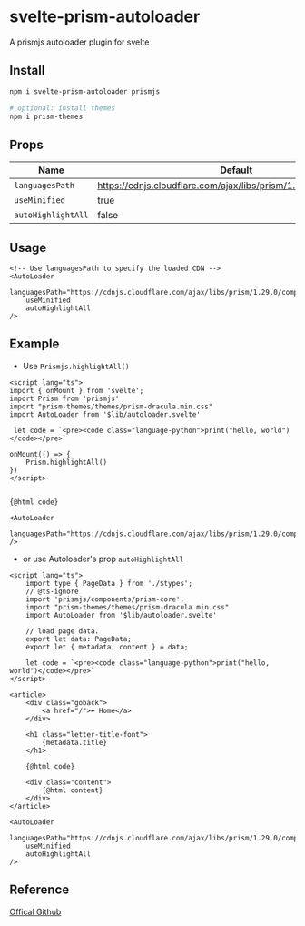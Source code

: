 # svelte-prism-autoloader

A prismjs autoloader plugin for svelte

## Install

```bash
npm i svelte-prism-autoloader prismjs

# optional: install themes
npm i prism-themes
```

## Props

| Name               | Default                                                         |
|--------------------|-----------------------------------------------------------------|
| `languagesPath`    | https://cdnjs.cloudflare.com/ajax/libs/prism/1.29.0/components/ |
| `useMinified`      | true                                                            |
| `autoHighlightAll` | false                                                           |


## Usage

```Svelte
<!-- Use languagesPath to specify the loaded CDN -->
<AutoLoader 
    languagesPath="https://cdnjs.cloudflare.com/ajax/libs/prism/1.29.0/components/" 
    useMinified
    autoHighlightAll
/>
```


## Example

- Use `Prismjs.highlightAll()`

```svelte
<script lang="ts">
import { onMount } from 'svelte';
import Prism from 'prismjs'
import "prism-themes/themes/prism-dracula.min.css"
import AutoLoader from '$lib/autoloader.svelte'

 let code = `<pre><code class="language-python">print("hello, world")</code></pre>`

onMount(() => {
    Prism.highlightAll()
})
</script>


{@html code}

<AutoLoader 
    languagesPath="https://cdnjs.cloudflare.com/ajax/libs/prism/1.29.0/components/" 
/>
```

- or use Autoloader's prop `autoHighlightAll`

```svelte
<script lang="ts">
    import type { PageData } from './$types';
    // @ts-ignore
    import 'prismjs/components/prism-core';
    import "prism-themes/themes/prism-dracula.min.css"
    import AutoLoader from '$lib/autoloader.svelte'

    // load page data.
    export let data: PageData;
    export let { metadata, content } = data;

    let code = `<pre><code class="language-python">print("hello, world")</code></pre>`
</script>

<article>
    <div class="goback">
        <a href="/">← Home</a>
    </div>

    <h1 class="letter-title-font">
        {metadata.title}
    </h1>

    {@html code}

    <div class="content">
        {@html content}
    </div>    
</article>

<AutoLoader 
    languagesPath="https://cdnjs.cloudflare.com/ajax/libs/prism/1.29.0/components/" 
    useMinified
    autoHighlightAll
/>

```

## Reference

[Offical Github](https://github.com/PrismJS/prism/blob/master/plugins/autoloader/prism-autoloader.js)
